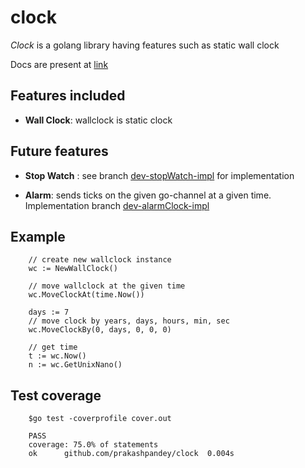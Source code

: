# clock

*Clock* is a golang library having features such as static wall clock

Docs are present at [link](https://godoc.org/github.com/prakashpandey/clock)

## Features included

- **Wall Clock**: wallclock is static clock

## Future features

- **Stop Watch** : see branch [dev-stopWatch-impl](https://github.com/prakashpandey/clock/tree/dev-stopWatch-impl) for implementation

- **Alarm**: sends ticks on the given go-channel at a given time. Implementation branch [dev-alarmClock-impl](https://github.com/prakashpandey/clock/tree/dev-alarmClock-impl)

## Example

```
    // create new wallclock instance
    wc := NewWallClock()

    // move wallclock at the given time
    wc.MoveClockAt(time.Now())

    days := 7
    // move clock by years, days, hours, min, sec
    wc.MoveClockBy(0, days, 0, 0, 0)

    // get time
    t := wc.Now()
    n := wc.GetUnixNano()
```

## Test coverage

```
    $go test -coverprofile cover.out
    
    PASS
    coverage: 75.0% of statements
    ok      github.com/prakashpandey/clock  0.004s
```